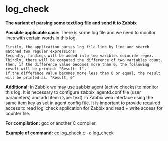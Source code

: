 # log_check
<strong>The variant of parsing some text/log file and send it to Zabbix</strong>

<strong>Possible applicable case:</strong>
    There is some log file and we need to monitor lines with certain words in this log.
    
    Firstly, the application parses log file line by line and search matched two regular expressions.
    Secondly, findings will be added into two varibles coincide regex.
    Thirdly, there will be computed the difference of two variables count.
    Then, if the difference value becomes more than 0, the following result will be printed: "Result: 1".
    If the difference value becomes more less than 0 or equal, the result will be printed as: "Result: 0"
    
<strong>Additional:</strong>
    In Zabbix we may use zabbix agent (active checks) to monitor this log.
    It is necessary to configure zabbix_agentd.conf file (user parameters) and add item (type: text) in Zabbix web interface using the same item key as set in agent config file.
    It is important to provide required access to read log_check application for Zabbix and read + write access for counter file.
    
<strong>For compilation:</strong>
    gcc or another C compiler.
    
<strong>Example of command:</strong>
    cc log_check.c -o log_check 
